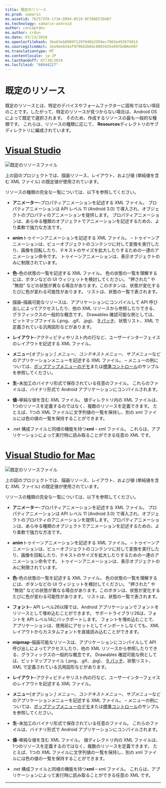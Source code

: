 ```yaml
---
title: 既定のリソース
ms.prod: xamarin
ms.assetid: 762572F0-173A-D994-0510-8F36BEF3D487
ms.technology: xamarin-android
author: conceptdev
ms.author: crdun
ms.date: 03/13/2018
ms.openlocfilehash: 3be63eb8909f129f046b2959ec7963e493674914
ms.sourcegitcommit: 3ea9ee034af9790d2b0dc0893435e997bd06e587
ms.translationtype: MT
ms.contentlocale: ja-JP
ms.lasthandoff: 07/30/2019
ms.locfileid: "68644227"
---
```

# <a name="default-resources"></a>既定のリソース

既定のリソースとは、特定のデバイスやフォームファクターに固有ではない項目のことです。したがって、特定のリソースが見つからない場合は、Android OS によって既定で選択されます。 そのため、作成するリソースの最も一般的な種類です。 これらは、リソースの種類に応じて、 **Resources**ディレクトリのサブディレクトリに編成されています。

# <a name="visual-studiotabwindows"></a>[Visual Studio](#tab/windows)

![既定のリソースファイル](default-resources-images/01-resource-files-vs.png)

上の図のプロジェクトでは、描画リソース、レイアウト、および値 (単純値を含む XML ファイル) の既定値が使用されています。

リソースの種類の完全な一覧については、以下を参照してください。

-  **アニメーター**&ndash;プロパティアニメーションを記述する XML ファイル。
   プロパティアニメーションは API レベル 11 (Android 3.0) で導入され、オブジェクトのプロパティのアニメーションを提供します。 プロパティアニメーションは、あらゆる種類のオブジェクトでアニメーションを記述するための、より柔軟で強力な方法です。

-  **anim**トゥイーンアニメーションを記述する XML ファイル。 &ndash; トゥイーンアニメーションは、ビューオブジェクトのコンテンツに対して変換を実行したり、画像を回転したり、テキストのサイズを拡大したりするための一連のアニメーション命令です。 トゥイーンアニメーションは、表示オブジェクトのみに制限されています。

-  **色**&ndash;色の状態の一覧を記述する XML ファイル。 色の状態の一覧を理解するには、ボタンなどの UI ウィジェットを検討してください。
   "押された" や "無効" などの状態が異なる場合があります。このボタンは、状態が変化するたびに色が変わる可能性があります。 リストは、状態の一覧で表されます。

-  描画&ndash;描画可能なリソースは、アプリケーションにコンパイルして API 呼び出しによってアクセスしたり、他の XML リソースから参照したりできる、グラフィックスの一般的な概念です。
   Drawables 確認可能な例としては、ビットマップファイル (.png、.gif、.jpg)、 [9 パッチ](https://developer.android.com/guide/topics/graphics/2d-graphics.html#nine-patch)、状態リスト、XML で定義されている汎用図形などがあります。
 
-  **レイアウト**&ndash;アクティビティやリスト内の行など、ユーザーインターフェイスのレイアウトを記述する XML ファイル。

-  **メニュー**[オプション *] メニュー*、*コンテキストメニュー*、*サブメニュー*などのアプリケーションメニューを記述する XML ファイル。 &ndash; メニューの例については、[ポップアップメニューのデモ](https://docs.microsoft.com/samples/xamarin/monodroid-samples/popupmenudemo)または[標準コントロール](https://developer.xamarin.com/samples/mobile/StandardControls/)のサンプルを参照してください。

-  **生**&ndash;未加工のバイナリ形式で保存されている任意のファイル。 これらのファイルは、バイナリ形式で Android アプリケーションにコンパイルされます。

-  **値**&ndash;単純な値を含む XML ファイル。 値ディレクトリ内の XML ファイルは、1つのリソースを定義するのではなく、複数のリソースを定義できます。 たとえば、1つの XML ファイルに文字列値の一覧を保持し、別の xml ファイルには色の値の一覧を保持することができます。

-  .net 構成ファイルと同様の機能を持つ**xml** &ndash; xml ファイル。 これらは、アプリケーションによって実行時に読み取ることができる任意の XML です。


# <a name="visual-studio-for-mactabmacos"></a>[Visual Studio for Mac](#tab/macos)

![既定のリソースファイル](default-resources-images/01-resource-files-xs.png)

上の図のプロジェクトでは、描画リソース、レイアウト、および値 (単純値を含む XML ファイル) の既定値が使用されています。

リソースの種類の完全な一覧については、以下を参照してください。

-  **アニメーター**&ndash;プロパティアニメーションを記述する XML ファイル。
   プロパティアニメーションは API レベル 11 (Android 3.0) で導入され、オブジェクトのプロパティのアニメーションを提供します。 プロパティアニメーションは、あらゆる種類のオブジェクトでアニメーションを記述するための、より柔軟で強力な方法です。

-  **anim**トゥイーンアニメーションを記述する XML ファイル。 &ndash; トゥイーンアニメーションは、ビューオブジェクトのコンテンツに対して変換を実行したり、画像を回転したり、テキストのサイズを拡大したりするための一連のアニメーション命令です。 トゥイーンアニメーションは、表示オブジェクトのみに制限されています。

-  **色**&ndash;色の状態の一覧を記述する XML ファイル。 色の状態の一覧を理解するには、ボタンなどの UI ウィジェットを検討してください。
   "押された" や "無効" などの状態が異なる場合があります。このボタンは、状態が変化するたびに色が変わる可能性があります。 リストは、状態の一覧で表されます。

-  **フォント**&ndash; API レベル26以降では、Android アプリケーションでフォントをリソースとして埋め込むことができます。 サポートライブラリ26は、フォントを API レベル14にバックポートします。 フォントを埋め込むことで、アプリケーションは、使用前にアセットとしてインポートしなくても、XML レイアウトからカスタムフォントを直接読み込むことができます。

-  **mipmap**&ndash;描画可能なリソースは、アプリケーションにコンパイルして API 呼び出しによってアクセスしたり、他の XML リソースから参照したりできる、グラフィックスの一般的な概念です。
   Drawables 確認可能な例としては、ビットマップファイル (.png、.gif、.jpg)、 [9 パッチ](https://developer.android.com/guide/topics/graphics/2d-graphics.html#nine-patch)、状態リスト、XML で定義されている汎用図形などがあります。

-  **レイアウト**&ndash;アクティビティやリスト内の行など、ユーザーインターフェイスのレイアウトを記述する XML ファイル。

-  **メニュー**[オプション *] メニュー*、*コンテキストメニュー*、*サブメニュー*などのアプリケーションメニューを記述する XML ファイル。 &ndash; メニューの例については、[ポップアップメニューのデモ](https://docs.microsoft.com/samples/xamarin/monodroid-samples/popupmenudemo)または[標準コントロール](https://developer.xamarin.com/samples/mobile/StandardControls/)のサンプルを参照してください。

-  **生**&ndash;未加工のバイナリ形式で保存されている任意のファイル。 これらのファイルは、バイナリ形式で Android アプリケーションにコンパイルされます。

-  **値**&ndash;単純な値を含む XML ファイル。 値ディレクトリ内の XML ファイルは、1つのリソースを定義するのではなく、複数のリソースを定義できます。 たとえば、1つの XML ファイルに文字列値の一覧を保持し、別の xml ファイルには色の値の一覧を保持することができます。

-  .net 構成ファイルと同様の機能を持つ**xml** &ndash; xml ファイル。 これらは、アプリケーションによって実行時に読み取ることができる任意の XML です。

-----
